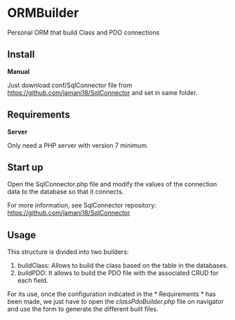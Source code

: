 # ORMBuilder
Personal ORM that build Class and PDO connections

## Install

**Manual**

Just download conf/SqlConnector file from https://github.com/jamani18/SqlConnector and set in same folder.

## Requirements

**Server**

Only need a PHP server with version 7 minimum.

## Start up

Open the SqlConnector.php file and modify the values of the connection data to the database so that it connects.

For more information, see SqlConnector repository: https://github.com/jamani18/SqlConnector

## Usage

This structure is divided into two builders:

1. buildClass: Allows to build the class based on the table in the databases.
2. buildPDO: It allows to build the PDO file with the associated CRUD for each field.

For its use, once the configuration indicated in the * Requirements * has been made, we just have to open the *classPdoBuilder.php* file on navigator and use the form to generate the different built files.
